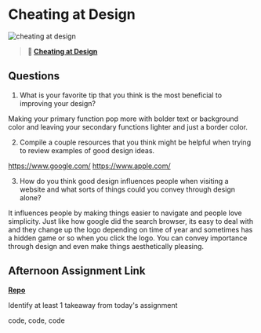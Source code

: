 # Cheating at Design

![cheating at design](https://bcw.blob.core.windows.net/public/img/courses/5247609446691139)

> **📖 [Cheating at Design](https://codeworksacademy.com/fs-student-guide/resources/wk1/04-Cheating-at-Design)**

## Questions

1. What is your favorite tip that you think is the most beneficial to improving your design?

Making your primary function pop more with bolder text or background color and leaving your secondary functions lighter and just a border color. 

2. Compile a couple resources that you think might be helpful when trying to review examples of good design ideas.

https://www.google.com/
https://www.apple.com/

3. How do you think good design influences people when visiting a website and what sorts of things could you convey through design alone?

It influences people by making things easier to navigate and people love simplicity. Just like how google did the search browser, its easy to deal with and they change up the logo depending on time of year and sometimes has a hidden game or so when you click the logo.
You can convey importance through design and even make things aesthetically pleasing.

## Afternoon Assignment Link

**[Repo](https://github.com/Seth-McCormick/Bootstrap-practice)**

Identify at least 1 takeaway from today's assignment

code, code, code
